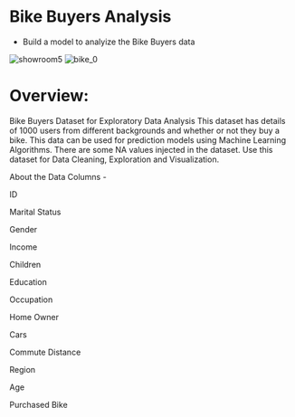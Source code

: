 #                Bike Buyers Analysis

  - Build a model to analyize the Bike Buyers data
 
 ![showroom5](https://user-images.githubusercontent.com/98824022/177540035-a01c964c-06bc-49e2-b394-b79b23eb5073.jpg)
 ![bike_0](https://user-images.githubusercontent.com/98824022/177540234-b65556cd-ab05-4a34-a2f8-51cf19b61466.jpg)

# Overview:
Bike Buyers Dataset for Exploratory Data Analysis
This dataset has details of 1000 users from different backgrounds and whether or not they buy a bike. This data can be used for prediction models using Machine Learning Algorithms. There are some NA values injected in the dataset. Use this dataset for Data Cleaning, Exploration and Visualization.

About the Data
Columns -

ID

Marital Status

Gender

Income

Children

Education

Occupation

Home Owner

Cars

Commute Distance

Region

Age

Purchased Bike
